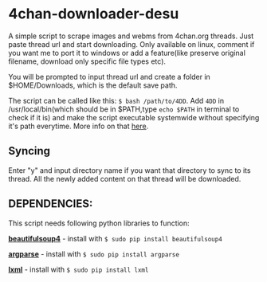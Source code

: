 # 4chan-downloader-desu

A simple script to scrape images and webms from 4chan.org threads. Just paste thread url and start downloading. Only available on linux, comment if you want me to port it to windows or add a feature(like preserve original filename, download only specific file types etc).

You will be prompted to input thread url and create a folder in $HOME/Downloads, which is the default save path.

The script can be called like this: `$ bash /path/to/4DD`.
Add `4DD` in /usr/local/bin(which should be in $PATH,type `echo $PATH` in terminal to check if it is) and make the script executable systemwide without specifying it's path everytime. More info on that [here](https://www.maketecheasier.com/make-scripts-executable-everywhere-linux/).

## Syncing

Enter "y" and input directory name if you want that directory to sync to its thread. All the newly added content on that thread will be downloaded.

## DEPENDENCIES:
This script needs following python libraries to function:

[**beautifulsoup4**](https://pypi.org/project/beautifulsoup4/) - install with `$ sudo pip install beautifulsoup4`

[**argparse**](https://pypi.org/project/argparse/) - install with `$ sudo pip install argparse`

[**lxml**](https://pypi.org/project/lxml/) - install with `$ sudo pip install lxml`
